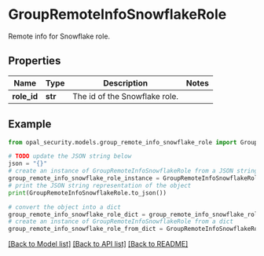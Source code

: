 # GroupRemoteInfoSnowflakeRole

Remote info for Snowflake role.

## Properties

Name | Type | Description | Notes
------------ | ------------- | ------------- | -------------
**role_id** | **str** | The id of the Snowflake role. | 

## Example

```python
from opal_security.models.group_remote_info_snowflake_role import GroupRemoteInfoSnowflakeRole

# TODO update the JSON string below
json = "{}"
# create an instance of GroupRemoteInfoSnowflakeRole from a JSON string
group_remote_info_snowflake_role_instance = GroupRemoteInfoSnowflakeRole.from_json(json)
# print the JSON string representation of the object
print(GroupRemoteInfoSnowflakeRole.to_json())

# convert the object into a dict
group_remote_info_snowflake_role_dict = group_remote_info_snowflake_role_instance.to_dict()
# create an instance of GroupRemoteInfoSnowflakeRole from a dict
group_remote_info_snowflake_role_from_dict = GroupRemoteInfoSnowflakeRole.from_dict(group_remote_info_snowflake_role_dict)
```
[[Back to Model list]](../README.md#documentation-for-models) [[Back to API list]](../README.md#documentation-for-api-endpoints) [[Back to README]](../README.md)


